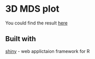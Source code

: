 # 3D MDS plot

You could find the result [here](https://ydou.shinyapps.io/3d_mds_app/)

## Built with
[shiny](http://shiny.rstudio.com/) - web applictaion framework for R



